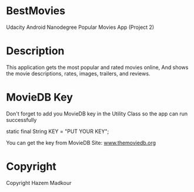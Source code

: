 # BestMovies
Udacity Android Nanodegree Popular Movies App (Project 2)

# Description
This application gets the most popular and rated movies online, And shows the movie descriptions, rates, images, trailers, and reviews.

# MovieDB Key
Don't forget to add you MovieDB key in the Utility Class so the app can run successfully

static final String KEY = "PUT YOUR KEY";

You can get the key from MovieDB Site: www.themoviedb.org

# Copyright
Copyright Hazem Madkour
